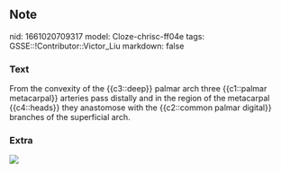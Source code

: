 ## Note
nid: 1661020709317
model: Cloze-chrisc-ff04e
tags: GSSE::!Contributor::Victor_Liu
markdown: false

### Text
From the convexity of the {{c3::deep}} palmar arch three {{c1::palmar metacarpal}} arteries pass distally and in the region of the metacarpal {{c4::heads}} they anastomose with the {{c2::common palmar digital}} branches of the superficial arch.

### Extra
<img src="paste-71ed442d2ffd06eb00724a2f65f3a581304196b9.jpg">
